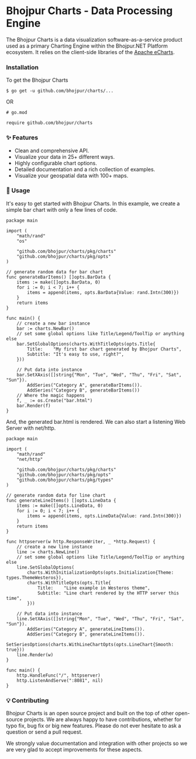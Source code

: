 # Bhojpur Charts - Data Processing Engine
The Bhojpur Charts is a data visualization software-as-a-service product used as a primary Charting Engine within the Bhojpur.NET Platform ecosystem. It relies on the client-side libraries of the [Apache eCharts](https://echarts.apache.org/).

### Installation

To get the Bhojpur Charts

```shell
$ go get -u github.com/bhojpur/charts/...
```

OR

```shell
# go.mod

require github.com/bhojpur/charts
```

### ✨ Features

* Clean and comprehensive API.
* Visualize your data in 25+ different ways.
* Highly configurable chart options.
* Detailed documentation and a rich collection of examples.
* Visualize your geospatial data with 100+ maps.

### 📝 Usage

It's easy to get started with Bhojpur Charts. In this example, we create a simple bar chart with only a few lines of code.

```golang
package main

import (
	"math/rand"
	"os"

	"github.com/bhojpur/charts/pkg/charts"
	"github.com/bhojpur/charts/pkg/opts"
)

// generate random data for bar chart
func generateBarItems() []opts.BarData {
	items := make([]opts.BarData, 0)
	for i := 0; i < 7; i++ {
		items = append(items, opts.BarData{Value: rand.Intn(300)})
	}
	return items
}

func main() {
	// create a new bar instance
	bar := charts.NewBar()
	// set some global options like Title/Legend/ToolTip or anything else
	bar.SetGlobalOptions(charts.WithTitleOpts(opts.Title{
		Title:    "My first bar chart generated by Bhojpur Charts",
		Subtitle: "It's easy to use, right?",
	}))

	// Put data into instance
	bar.SetXAxis([]string{"Mon", "Tue", "Wed", "Thu", "Fri", "Sat", "Sun"}).
		AddSeries("Category A", generateBarItems()).
		AddSeries("Category B", generateBarItems())
	// Where the magic happens
	f, _ := os.Create("bar.html")
	bar.Render(f)
}
```

And, the generated bar.html is rendered. We can also start a listening Web Server with net/http.

```golang
package main

import (
	"math/rand"
	"net/http"

	"github.com/bhojpur/charts/pkg/charts"
	"github.com/bhojpur/charts/pkg/opts"
	"github.com/bhojpur/charts/pkg/types"
)

// generate random data for line chart
func generateLineItems() []opts.LineData {
	items := make([]opts.LineData, 0)
	for i := 0; i < 7; i++ {
		items = append(items, opts.LineData{Value: rand.Intn(300)})
	}
	return items
}

func httpserver(w http.ResponseWriter, _ *http.Request) {
	// create a new line instance
	line := charts.NewLine()
	// set some global options like Title/Legend/ToolTip or anything else
	line.SetGlobalOptions(
		charts.WithInitializationOpts(opts.Initialization{Theme: types.ThemeWesteros}),
		charts.WithTitleOpts(opts.Title{
			Title:    "Line example in Westeros theme",
			Subtitle: "Line chart rendered by the HTTP server this time",
		}))

	// Put data into instance
	line.SetXAxis([]string{"Mon", "Tue", "Wed", "Thu", "Fri", "Sat", "Sun"}).
		AddSeries("Category A", generateLineItems()).
		AddSeries("Category B", generateLineItems()).
		SetSeriesOptions(charts.WithLineChartOpts(opts.LineChart{Smooth: true}))
	line.Render(w)
}

func main() {
	http.HandleFunc("/", httpserver)
	http.ListenAndServe(":8081", nil)
}
```

### 💡 Contributing

Bhojpur Charts is an open source project and built on the top of other open-source projects. We are always happy to have contributions, whether for typo fix, bug fix or big new features. Please do not ever hesitate to ask a question or send a pull request.

We strongly value documentation and integration with other projects so we are very glad to accept improvements for these aspects.
